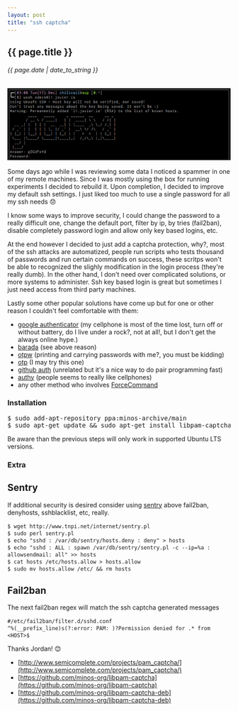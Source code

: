 ```yaml
---
layout: post
title: "ssh captcha"
---
```


## {{ page.title }}

###### {{ page.date | date_to_string }}

**[![](/assets/img/pam_captcha.png)](https://github.com/chilicuil/pam_captcha)**
<!--<iframe class="showterm" src="http://showterm.io/53a85bc1b41c096c83130" width="640" height="350">&nbsp;</iframe>-->

Some days ago while I was reviewing some data I noticed a spammer in one of my remote machines. Since I was mostly using the box for running experiments I decided to rebuild it. Upon completion, I decided to improve my default ssh settings. I just liked too much to use a single password for all my ssh needs &#128542;

I know some ways to improve security, I could change the password to a really difficult one, change the default port, filter by ip, by tries (fail2ban), disable completely password login and allow only key based logins, etc.

At the end however I decided to just add a captcha protection, why?, most of the ssh attacks are automatized, people run scripts who tests thousand of passwords and run certain commands on success, these scritps won't be able to recognized the slighly modification in the login process (they're really dumb). In the other hand, I don't need over complicated solutions, or more systems to administer. Ssh key based login is great but sometimes I just need access from third party machines.

Lastly some other popular solutions have come up but for one or other reason I couldn't feel comfortable with them:

- [google authenticator](https://code.google.com/p/google-authenticator/) (my cellphone is most of the time lost, turn off or without battery, do I live under a rock?, not at all!, but I don't get the always online hype.)
- [barada](http://barada.sourceforge.net/) (see above reason)
- [otpw](https://www.cl.cam.ac.uk/~mgk25/otpw.html) (printing and carrying passwords with me?, you must be kidding)
- [otp](http://ubuntuforums.org/showthread.php?t=1891356) (I may try this one)
- [github auth](https://github.com/chrishunt/github-auth) (unrelated but it's a nice way to do pair programming fast)
- [authy](http://blog.authy.com/two-factor-ssh-in-thirty-seconds) (people seems to really like cellphones)
- any other method who involves [ForceCommand](https://www.duosecurity.com/)

### Installation

<pre>
$ sudo add-apt-repository ppa:minos-archive/main
$ sudo apt-get update &amp;&amp; sudo apt-get install libpam-captcha
</pre>

Be aware than the previous steps will only work in supported Ubuntu LTS versions.

### Extra

## Sentry

If additional security is desired consider using [sentry](https://www.tnpi.net/wiki/Sentry) above fail2ban, denyhosts, sshblacklist, etc, really.

    $ wget http://www.tnpi.net/internet/sentry.pl
    $ sudo perl sentry.pl
    $ echo "sshd : /var/db/sentry/hosts.deny : deny" > hosts
    $ echo "sshd : ALL : spawn /var/db/sentry/sentry.pl -c --ip=%a : allowsendmail: all" >> hosts
    $ cat hosts /etc/hosts.allow > hosts.allow
    $ sudo mv hosts.allow /etc/ && rm hosts

## Fail2ban

The next fail2ban regex will match the ssh captcha generated messages

    #/etc/fail2ban/filter.d/sshd.conf
    ^%(__prefix_line)s(?:error: PAM: )?Permission denied for .* from <HOST>$


Thanks Jordan! &#128522;

- [http://www.semicomplete.com/projects/pam_captcha/](http://www.semicomplete.com/projects/pam_captcha/)
- [https://github.com/minos-org/libpam-captcha](https://github.com/minos-org/libpam-captcha)
- [https://github.com/minos-org/libpam-captcha-deb](https://github.com/minos-org/libpam-captcha-deb)
